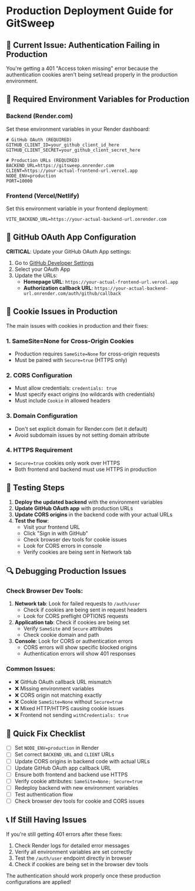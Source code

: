 # Production Deployment Guide for GitSweep

## 🚨 Current Issue: Authentication Failing in Production

You're getting a 401 "Access token missing" error because the authentication cookies aren't being set/read properly in the production environment.

## 🔧 Required Environment Variables for Production

### Backend (Render.com)
Set these environment variables in your Render dashboard:

```env
# GitHub OAuth (REQUIRED)
GITHUB_CLIENT_ID=your_github_client_id_here
GITHUB_CLIENT_SECRET=your_github_client_secret_here

# Production URLs (REQUIRED)
BACKEND_URL=https://gitsweep.onrender.com
CLIENT=https://your-actual-frontend-url.vercel.app
NODE_ENV=production
PORT=10000
```

### Frontend (Vercel/Netlify)
Set this environment variable in your frontend deployment:

```env
VITE_BACKEND_URL=https://your-actual-backend-url.onrender.com
```

## 🔑 GitHub OAuth App Configuration

**CRITICAL**: Update your GitHub OAuth App settings:

1. Go to [GitHub Developer Settings](https://github.com/settings/developers)
2. Select your OAuth App
3. Update the URLs:
   - **Homepage URL**: `https://your-actual-frontend-url.vercel.app`
   - **Authorization callback URL**: `https://your-actual-backend-url.onrender.com/auth/github/callback`

## 🍪 Cookie Issues in Production

The main issues with cookies in production and their fixes:

### 1. **SameSite=None for Cross-Origin Cookies**
- Production requires `SameSite=None` for cross-origin requests
- Must be paired with `Secure=true` (HTTPS only)

### 2. **CORS Configuration**
- Must allow credentials: `credentials: true`
- Must specify exact origins (no wildcards with credentials)
- Must include `Cookie` in allowed headers

### 3. **Domain Configuration**
- Don't set explicit domain for Render.com (let it default)
- Avoid subdomain issues by not setting domain attribute

### 4. **HTTPS Requirement**
- `Secure=true` cookies only work over HTTPS
- Both frontend and backend must use HTTPS in production

## 🧪 Testing Steps

1. **Deploy the updated backend** with the environment variables
2. **Update GitHub OAuth app** with production URLs
3. **Update CORS origins** in the backend code with your actual URLs
4. **Test the flow**:
   - Visit your frontend URL
   - Click "Sign in with GitHub"
   - Check browser dev tools for cookie issues
   - Look for CORS errors in console
   - Verify cookies are being sent in Network tab

## 🔍 Debugging Production Issues

### Check Browser Dev Tools:
1. **Network tab**: Look for failed requests to `/auth/user`
   - Check if cookies are being sent in request headers
   - Look for CORS preflight OPTIONS requests
2. **Application tab**: Check if cookies are being set
   - Verify `SameSite` and `Secure` attributes
   - Check cookie domain and path
3. **Console**: Look for CORS or authentication errors
   - CORS errors will show specific blocked origins
   - Authentication errors will show 401 responses

### Common Issues:
- ❌ GitHub OAuth callback URL mismatch
- ❌ Missing environment variables
- ❌ CORS origin not matching exactly
- ❌ Cookie `SameSite=None` without `Secure=true`
- ❌ Mixed HTTP/HTTPS causing cookie issues
- ❌ Frontend not sending `withCredentials: true`

## 🚀 Quick Fix Checklist

- [ ] Set `NODE_ENV=production` in Render
- [ ] Set correct `BACKEND_URL` and `CLIENT` URLs
- [ ] Update CORS origins in backend code with actual URLs
- [ ] Update GitHub OAuth app callback URL
- [ ] Ensure both frontend and backend use HTTPS
- [ ] Verify cookie attributes: `SameSite=None; Secure=true`
- [ ] Redeploy backend with new environment variables
- [ ] Test authentication flow
- [ ] Check browser dev tools for cookie and CORS issues

## 📞 If Still Having Issues

If you're still getting 401 errors after these fixes:

1. Check Render logs for detailed error messages
2. Verify all environment variables are set correctly
3. Test the `/auth/user` endpoint directly in browser
4. Check if cookies are being set in the browser dev tools

The authentication should work properly once these production configurations are applied!